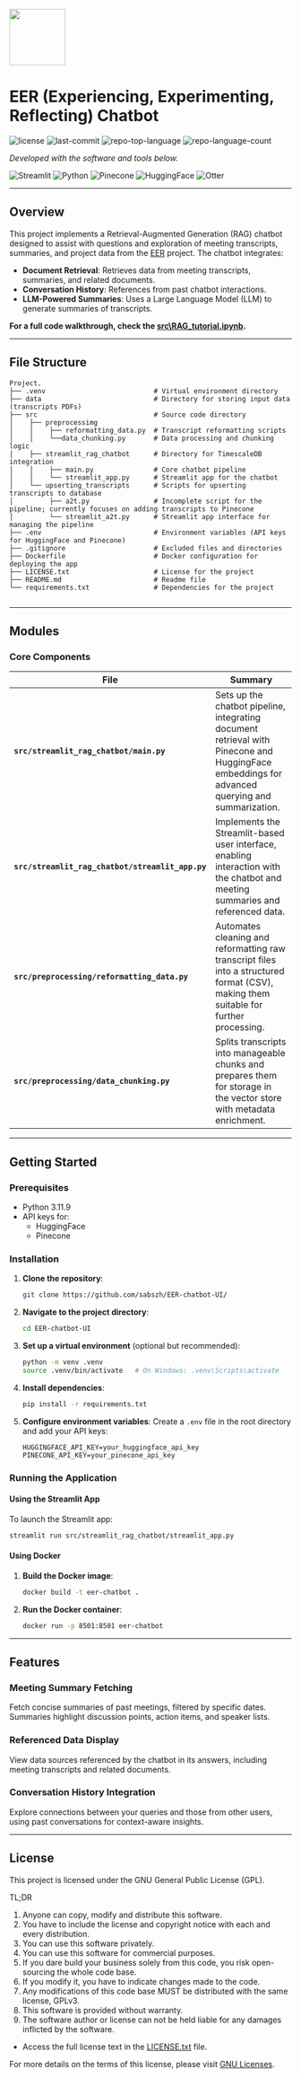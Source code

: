 <p align="left">
  <img src="https://static.vecteezy.com/system/resources/previews/024/673/126/original/question-answer-chat-document-paper-with-ai-artificial-intelligence-chat-bot-3d-render-icon-illustration-design-png.png" width="100" />
  <h1 align="left">EER (Experiencing, Experimenting, Reflecting) Chatbot</h1>
</p>

<p align="left">
    <img src="https://img.shields.io/github/license/sabszh/EER-chatbot-UI?style=flat&color=0080ff" alt="license">
    <img src="https://img.shields.io/github/last-commit/sabszh/EER-chatbot-UI?style=flat&logo=git&logoColor=white&color=0080ff" alt="last-commit">
    <img src="https://img.shields.io/github/languages/top/sabszh/EER-chatbot-UI?style=flat&color=0080ff" alt="repo-top-language">
    <img src="https://img.shields.io/github/languages/count/sabszh/EER-chatbot-UI?style=flat&color=0080ff" alt="repo-language-count">
</p>
<p align="left">
		<em>Developed with the software and tools below.</em>
</p>
<p align="left">
	<img src="https://img.shields.io/badge/Streamlit-FF4B4B.svg?style=flat&logo=Streamlit&logoColor=white" alt="Streamlit">
	<img src="https://img.shields.io/badge/Python-3776AB.svg?style=flat&logo=Python&logoColor=white" alt="Python">
	<img src="https://img.shields.io/badge/Pinecone-005BBB.svg?style=flat&logo=Python&logoColor=white" alt="Pinecone">
	<img src="https://img.shields.io/badge/HuggingFace-F79927.svg?style=flat&logo=HuggingFace&logoColor=white" alt="HuggingFace">
  <img src="https://img.shields.io/badge/Otter-005BBB.svg?style=flat&logo=Python&logoColor=white" alt="Otter">
</p>
<hr>

## Overview

This project implements a Retrieval-Augmented Generation (RAG) chatbot designed to assist with questions and exploration of meeting transcripts, summaries, and project data from the [EER](https://www.eer.info/) project. The chatbot integrates:
- **Document Retrieval**: Retrieves data from meeting transcripts, summaries, and related documents.
- **Conversation History**: References from past chatbot interactions.
- **LLM-Powered Summaries**: Uses a Large Language Model (LLM) to generate summaries of transcripts.


**For a full code walkthrough, check the [src\RAG_tutorial.ipynb](https://github.com/sabszh/EER-chatbot-UI/blob/main/src/RAG_tutorial.ipynb).**

---

## File Structure

```
Project.
├── .venv                           # Virtual environment directory
├── data                            # Directory for storing input data (transcripts PDFs)
├── src                             # Source code directory
│    ├── preprocessimg
│    │    ├── reformatting_data.py  # Transcript reformatting scripts
│    │    └──data_chunking.py       # Data processing and chunking logic                
│    ├── streamlit_rag_chatbot      # Directory for TimescaleDB integration
│    │    ├── main.py               # Core chatbot pipeline
│    │    └── streamlit_app.py      # Streamlit app for the chatbot  
│    └── upserting_transcripts      # Scripts for upserting transcripts to database
│         ├── a2t.py                # Incomplete script for the pipeline; currently focuses on adding transcripts to Pinecone
│         └── streamlit_a2t.py      # Streamlit app interface for managing the pipeline
├── .env                            # Environment variables (API keys for HuggingFace and Pinecone)
├── .gitignore                      # Excluded files and directories
├── Dockerfile                      # Docker configuration for deploying the app
├── LICENSE.txt                     # License for the project
├── README.md                       # Readme file
└── requirements.txt                # Dependencies for the project
 
```

---

## Modules

### Core Components

| File                                   | Summary                                                                                                                                                     |
|---------------------------------------|-------------------------------------------------------------------------------------------------------------------------------------------------------------|
| **`src/streamlit_rag_chatbot/main.py`**                     | Sets up the chatbot pipeline, integrating document retrieval with Pinecone and HuggingFace embeddings for advanced querying and summarization.              |
| **`src/streamlit_rag_chatbot/streamlit_app.py`**            | Implements the Streamlit-based user interface, enabling interaction with the chatbot and meeting summaries and referenced data.           |
| **`src/preprocessing/reformatting_data.py`**        | Automates cleaning and reformatting raw transcript files into a structured format (CSV), making them suitable for further processing.                      |
| **`src/preprocessing/data_chunking.py`**            | Splits transcripts into manageable chunks and prepares them for storage in the vector store with metadata enrichment.                                       |

---

## Getting Started

### Prerequisites

- Python 3.11.9
- API keys for:
  - HuggingFace
  - Pinecone

### Installation

1. **Clone the repository**:

    ```bash
    git clone https://github.com/sabszh/EER-chatbot-UI/
    ```

2. **Navigate to the project directory**:

    ```bash
    cd EER-chatbot-UI
    ```

3. **Set up a virtual environment** (optional but recommended):

    ```bash
    python -m venv .venv
    source .venv/bin/activate   # On Windows: .venv\Scripts\activate
    ```

4. **Install dependencies**:

    ```bash
    pip install -r requirements.txt
    ```

5. **Configure environment variables**:
    Create a `.env` file in the root directory and add your API keys:

    ```plaintext
    HUGGINGFACE_API_KEY=your_huggingface_api_key
    PINECONE_API_KEY=your_pinecone_api_key
    ```

### Running the Application

#### Using the Streamlit App

To launch the Streamlit app:

```bash
streamlit run src/streamlit_rag_chatbot/streamlit_app.py
```

#### Using Docker

1. **Build the Docker image**:
    ```bash
    docker build -t eer-chatbot .
    ```

2. **Run the Docker container**:
    ```bash
    docker run -p 8501:8501 eer-chatbot
    ```

---

## Features

### **Meeting Summary Fetching**
Fetch concise summaries of past meetings, filtered by specific dates. Summaries highlight discussion points, action items, and speaker lists.

### **Referenced Data Display**
View data sources referenced by the chatbot in its answers, including meeting transcripts and related documents.

### **Conversation History Integration**
Explore connections between your queries and those from other users, using past conversations for context-aware insights.

---

## License

This project is licensed under the GNU General Public License (GPL). 

TL;DR
1. Anyone can copy, modify and distribute this software.
2. You have to include the license and copyright notice with each and every distribution.
3. You can use this software privately.
4. You can use this software for commercial purposes.
5. If you dare build your business solely from this code, you risk open-sourcing the whole code base.
6. If you modify it, you have to indicate changes made to the code.
7. Any modifications of this code base MUST be distributed with the same license, GPLv3.
8. This software is provided without warranty.
9. The software author or license can not be held liable for any damages inflicted by the software.
- Access the full license text in the [LICENSE.txt](./LICENSE.txt) file.

For more details on the terms of this license, please visit [GNU Licenses](https://www.gnu.org/licenses/gpl-3.0.en.html).
